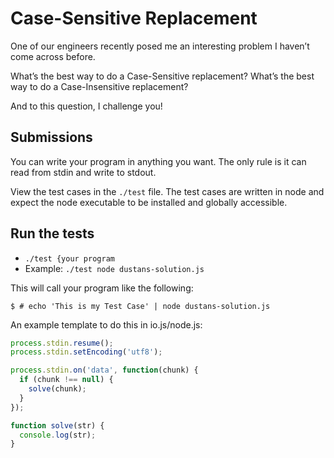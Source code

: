 # Case-Sensitive Replacement 
 
One of our engineers recently posed me an interesting problem I haven’t come
across before.

What’s the best way to do a Case-Sensitive replacement?
What’s the best way to do a Case-Insensitive replacement?

And to this question, I challenge you!

## Submissions

You can write your program in anything you want. The only rule is it can read
from stdin and write to stdout.

View the test cases in the `./test` file. The test cases are written in node and
expect the node executable to be installed and globally accessible.

## Run the tests

* `./test {your program`
* Example: `./test node dustans-solution.js`

This will call your program like the following:

```
$ # echo 'This is my Test Case' | node dustans-solution.js
```

An example template to do this in io.js/node.js:

``` javascript
process.stdin.resume();
process.stdin.setEncoding('utf8');

process.stdin.on('data', function(chunk) {
  if (chunk !== null) {
    solve(chunk);
  }
});

function solve(str) {
  console.log(str);
}
```

